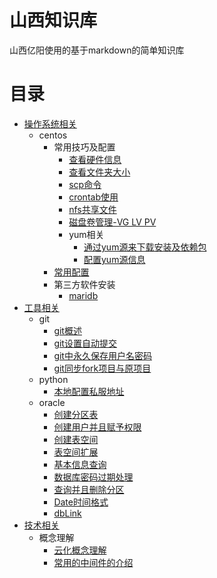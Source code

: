 # 山西知识库

山西亿阳使用的基于markdown的简单知识库

# 目录

- [操作系统相关](./os/os.md)
    - centos
        - 常用技巧及配置
            - [查看硬件信息](./os/centos/常用技巧及配置/查看硬件信息.md)
            - [查看文件夹大小](./os/centos/常用技巧及配置/查看文件夹大小.md)
            - [scp命令](./os/centos/常用技巧及配置/scp命令.md)
            - [crontab使用](./os/centos/常用技巧及配置/crontab.md)
            - [nfs共享文件](./os/centos/常用技巧及配置/nfs共享文件.md)
            - [磁盘卷管理-VG LV PV](./os/centos/常用技巧及配置/磁盘卷管理-VG&LV&PV.md)
            - yum相关
                - [通过yum源来下载安装及依赖包](./os/centos/常用技巧及配置/yum相关/通过yum源来下载安装及依赖包.md)
                - [配置yum源信息](./os/centos/常用技巧及配置/yum相关/配置yum源信息.md)
        - [常用配置](./os/centos/常用配置.md)
        - 第三方软件安装
            - [maridb](./os/centos/第三方软件安装/maridb.md)
- [工具相关](./tools/tools.md)
    - git
        - [git概述](./tools/git/git概述.md)
        - [git设置自动提交](./tools/git/git设置自动提交.md)
        - [git中永久保存用户名密码](./tools/git/git中用户名密码设置.md)
        - [git同步fork项目与原项目](./tools/git/git同步fork项目与原项目.md)
    - python
        - [本地配置私服地址](./tools/python/本地配置私服地址.md)
    - oracle
        - [创建分区表](./tools/oracle/创建分区表.md)
        - [创建用户并且赋予权限](./tools/oracle/创建用户并且赋予权限.md)
        - [创建表空间](./tools/oracle/创建表空间.md)
        - [表空间扩展](./tools/oracle/表空间扩展.md)
        - [基本信息查询](./tools/oracle/基本信息查询.md)
        - [数据库密码过期处理](./tools/oracle/数据库密码过期处理.md)
        - [查询并且删除分区](./tools/oracle/查询并且删除分区.md)
        - [Date时间格式](./tools/oracle/Date时间格式.md)
        - [dbLink](./tools/oracle/dbLink.md)
- [技术相关](./technology/technology.md)
    - 概念理解
        - [云化概念理解](./technology/concept/云化概念理解.md)
        - [常用的中间件的介绍](./technology/concept/常用的中间件的介绍.md)